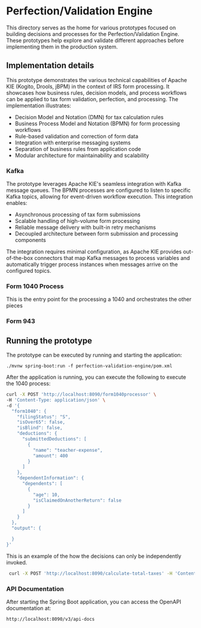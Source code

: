 # Perfection/Validation Engine

This directory serves as the home for various prototypes focused on building decisions and processes for the Perfection/Validation Engine. These prototypes help explore and validate different approaches before implementing them in the production system.

## Implementation details

This prototype demonstrates the various technical capabilities of Apache KIE (Kogito, Drools, jBPM) in the context of IRS form processing. It showcases how business rules, decision models, and process workflows can be applied to tax form validation, perfection, and processing. The implementation illustrates:

- Decision Model and Notation (DMN) for tax calculation rules
- Business Process Model and Notation (BPMN) for form processing workflows
- Rule-based validation and correction of form data
- Integration with enterprise messaging systems
- Separation of business rules from application code
- Modular architecture for maintainability and scalability

### Kafka

The prototype leverages Apache KIE's seamless integration with Kafka message queues. The BPMN processes are configured to listen to specific Kafka topics, allowing for event-driven workflow execution. This integration enables:

- Asynchronous processing of tax form submissions
- Scalable handling of high-volume form processing
- Reliable message delivery with built-in retry mechanisms
- Decoupled architecture between form submission and processing components

The integration requires minimal configuration, as Apache KIE provides out-of-the-box connectors that map Kafka messages to process variables and automatically trigger process instances when messages arrive on the configured topics.

### Form 1040 Process

This is the entry point for the processing a 1040 and orchestrates the other pieces

### Form 943

<!-- TODO: explain the Kafka integration and how to test it -->

<!-- TODO: move this to a separate doc -->

## Running the prototype

The prototype can be executed by running and starting the application:

`./mvnw spring-boot:run -f perfection-validation-engine/pom.xml`


<!-- TODO: description of running a message with Kafka -->

<!-- TODO: check that this works or update it -->

After the application is running, you can execute the following to execute the 1040 process:

```sh
curl -X POST 'http://localhost:8090/form1040processor' \
-H 'Content-Type: application/json' \
-d '{
  "form1040": {
    "filingStatus": "S",
    "isOver65": false,
    "isBlind": false,
    "deductions": {
      "submittedDeductions": [
        {
          "name": "teacher-expense",
          "amount": 400
        }
      ]
    },
    "dependentInformation": {
      "dependents": [
        {
          "age": 10,
          "isClaimedOnAnotherReturn": false
        }
      ]
    }
  },
  "output": {

  }
}'
```

This is an example of the how the decisions can only be independently invoked.

```sh
 curl -X POST 'http://localhost:8090/calculate-total-taxes' -H 'Content-Type: application/json' -d '{"AGI": 121000}'
 ```

### API Documentation

After starting the Spring Boot application, you can access the OpenAPI documentation at:

```
http://localhost:8090/v3/api-docs
```
